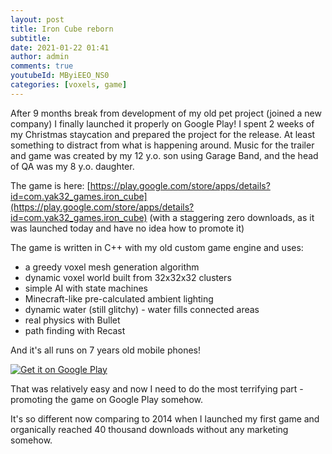 ```yaml
---
layout: post
title: Iron Cube reborn
subtitle:
date: 2021-01-22 01:41
author: admin
comments: true
youtubeId: MByiEEO_NS0
categories: [voxels, game]
---
```


After 9 months break from development of my old pet project (joined a new company) I finally launched it properly on Google Play! I spent 2 weeks of my Christmas staycation and prepared the project for the release. At least something to distract from what is happening around.
Music for the trailer and game was created by my 12 y.o. son using Garage Band, and the head of QA was my 8 y.o. daughter.

The game is here: [https://play.google.com/store/apps/details?id=com.yak32_games.iron_cube](https://play.google.com/store/apps/details?id=com.yak32_games.iron_cube) (with a staggering zero downloads, as it was launched today and have no idea how to promote it)

The game is written in C++ with my old custom game engine and uses:

* a greedy voxel mesh generation algorithm
* dynamic voxel world built from 32x32x32 clusters
* simple AI with state machines
* Minecraft-like pre-calculated ambient lighting
* dynamic water (still glitchy) - water fills connected areas
* real physics with Bullet
* path finding with Recast

And it's all runs on 7 years old mobile phones!

<a href='https://play.google.com/store/apps/details?id=com.yak32_games.iron_cube&pcampaignid=pcampaignidMKT-Other-global-all-co-prtnr-py-PartBadge-Mar2515-1'><img alt='Get it on Google Play' src='https://play.google.com/intl/en_us/badges/static/images/badges/en_badge_web_generic.png'/></a>


That was relatively easy and now I need to do the most terrifying part - promoting the game on Google Play somehow.

It's so different now comparing to 2014 when I launched my first game and organically reached 40 thousand downloads without any marketing somehow.


